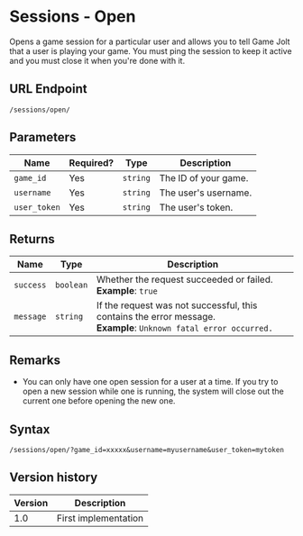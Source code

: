 # Sessions - Open

Opens a game session for a particular user and allows you to tell Game Jolt that a user is playing
your game. You must ping the session to keep it active and you must close it when you're done with
it.

## URL Endpoint

```
/sessions/open/
```

## Parameters

| Name         | Required? | Type     | Description          |
| ------------ | --------- | -------- | -------------------- |
| `game_id`    | Yes       | `string` | The ID of your game. |
| `username`   | Yes       | `string` | The user's username. |
| `user_token` | Yes       | `string` | The user's token.    |

## Returns

| Name      | Type      | Description                                                                                                           |
| --------- | --------- | --------------------------------------------------------------------------------------------------------------------- |
| `success` | `boolean` | Whether the request succeeded or failed. <br> **Example**: `true`                                                     |
| `message` | `string`  | If the request was not successful, this contains the error message. <br> **Example**: `Unknown fatal error occurred.` |

## Remarks

* You can only have one open session for a user at a time. If you try to open a new session while
	one is running, the system will close out the current one before opening the new one.

## Syntax

```
/sessions/open/?game_id=xxxxx&username=myusername&user_token=mytoken
```

## Version history

| Version | Description          |
| ------- | -------------------- |
| 1.0     | First implementation |
